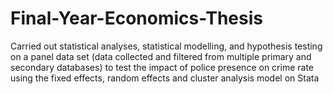 # Final-Year-Economics-Thesis
Carried out statistical analyses, statistical modelling, and hypothesis testing on a panel data set (data collected and filtered from multiple primary and secondary databases) to test the impact of police presence on crime rate using the fixed effects, random effects and cluster analysis model on Stata
